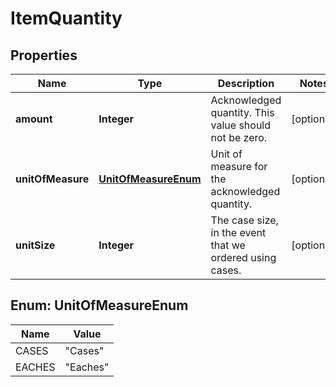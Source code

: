
# ItemQuantity

## Properties
Name | Type | Description | Notes
------------ | ------------- | ------------- | -------------
**amount** | **Integer** | Acknowledged quantity. This value should not be zero. |  [optional]
**unitOfMeasure** | [**UnitOfMeasureEnum**](#UnitOfMeasureEnum) | Unit of measure for the acknowledged quantity. |  [optional]
**unitSize** | **Integer** | The case size, in the event that we ordered using cases. |  [optional]


<a name="UnitOfMeasureEnum"></a>
## Enum: UnitOfMeasureEnum
Name | Value
---- | -----
CASES | &quot;Cases&quot;
EACHES | &quot;Eaches&quot;



